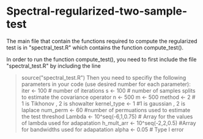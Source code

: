 # Spectral-regularized-two-sample-test

The main file that contain the functions required to compute the regularized test is in "spectral_test.R" which contains the function compute_test(). 

In order to run the function compute_test(), you need to first include the file "spectral_test.R" by including the line 
> source("spectral_test.R")
Then you need to specifiy the following parameters in your code (use desired number for each parameter):
> iter <- 100  # number of iterations
> s <- 100 # number of samples splits to estimate the covariance operator
> n <- 500
> m <- 500
> method <- 2 # 1 is Tikhonov , 2 is showalter
> kernel_type <- 1 #1 is gaussian , 2 is laplace
> num_perm <- 60  #number of permuations used to estimate the test threshod
> Lambda <- 10^seq(-6,1,0.75) # Array for the values of lambda used for adapatation
> h_mult_arr <- 10^seq(-2,2,0.5)   #Array for bandwidths used for adapatation
> alpha <- 0.05 # Type I error 
